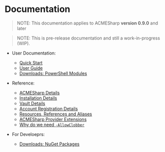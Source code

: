 # Documentation

> NOTE: This documentation applies to ACMESharp **version 0.9.0** and later

> NOTE: This is pre-release documentation and still a work-in-progress (WIP).

* User Documentation:
  * [Quick Start](Quick-Start.md)
  * [User Guide](User-Guide.md)
  * [Downloads: PowerShell Modules](Downloads-PowerShell-Modules.md)

* Reference:
  * [ACMESharp Details](ACMESharp-Details.md)
  * [Installation Details](Installation-ACMESharp-PowerShell-client.md)
  * [Vault Details](Vault-Details.md)
  * [Account Registration Details](Account-Registration-Details.md)
  * [Resources, References and Aliases](Resources,-References-and-Aliases.md)
  * [ACMESharp Provider Extensions](ext_docs/)
  * [Why do we need `-AllowClobber`](Why-AllowClobber.md)

* For Develoeprs:
  * [Downloads: NuGet Packages](Downloads-NuGet-Packages.md)
